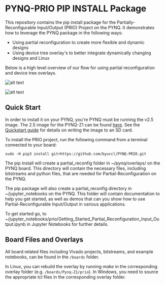 # PYNQ-PRIO PIP INSTALL Package

This repository contains the pip install package for the Partially-Reconfigurable Input/Output (PRIO) Project on the PYNQ. It demonstrates how to leverage the PYNQ package in the following ways:
 - Using partial reconfiguration to create more flexible and dynamic designs
 - Using device tree overlay's to better integrate dynamically changing designs and Linux

Below is a high level overview of our flow for using partial reconfiguration and device tree overlays.

![alt text](https://github.com/byuccl/PYNQ-PRIO/blob/master/.images/Partial_Reconfig_Flow.jpeg "Partial Reconfig Flow")

![alt text](https://github.com/byuccl/PYNQ-PRIO/blob/master/.images/Device_Tree_Overlay_Flow.jpeg "Device Tree Overlay Flow")

## Quick Start

In order to install it on your PYNQ, you're PYNQ must be running the v2.5 image. The 2.5 image for the PYNQ-Z1 can be found <a href="http://pynq.io" target="_blank">here</a>. See the <a href="http://pynq.readthedocs.io/en/latest/getting_started.html" target="_blank">Quickstart guide</a> for details on writing the image to an SD card.

To install the PRIO project, run the following command from a terminal connected to your board:

```console
sudo -H pip3 install git+https://github.com/byuccl/PYNQ-PRIO.git
```
The pip install will create a partial_reconfig folder in  ~/pynq/overlays/ on the PYNQ board. This directory will contain the necessary files, including bitstreams and python files, that are needed for Partial-Reconfiguration on the PYNQ.

The pip package will also create a partial_reconfig directory in ~/jupyter_notebooks on the PYNQ. This folder will contain documentation to help you get started, as well as demos that can you show how to use Partial-Reconfigurable Input/Output in various applications.

To get started go, to ~/jupyter_notebooks/prio/Getting_Started_Partial_Reconfiguration_Input_Output.ipynb in Jupyter Notebooks for further details.

## Board Files and Overlays

All board related files including Vivado projects, bitstreams, and example notebooks, can be found in the `/boards` folder.

In Linux, you can rebuild the overlay by running *make* in the corresponding overlay folder (e.g. `/boards/Pynq-Z1/prio`). In Windows, you need to source the appropriate tcl files in the corresponding overlay folder.
